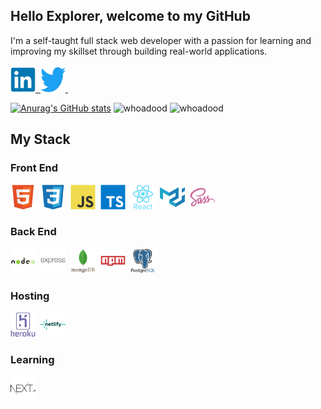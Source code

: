 <link rel="stylesheet" href="https://cdn.jsdelivr.net/gh/devicons/devicon@latest/devicon.min.css">
<h2>Hello Explorer, welcome to my GitHub</h2>

I'm a self-taught full stack web developer with a passion for learning and improving my skillset through building real-world applications.
<br />
<br />
<a href='https://www.linkedin.com/in/gstrecker'>  <img src="https://github.com/devicons/devicon/blob/master/icons/linkedin/linkedin-original.svg" title="LinkedIn" alt="LinkedIn" width="40" height="40"/>&nbsp;
</a>
<a href='https://twitter.com/whoa__dood'>  <img src="https://github.com/devicons/devicon/blob/master/icons/twitter/twitter-original.svg" title="Twitter" alt="Twitter" width="40" height="40"/>&nbsp;
</a>
<br />

[![Anurag's GitHub stats](https://github-readme-stats.vercel.app/api?username=whoadood)](https://github.com/whoadood/github-readme-stats)
<img src='https://github-readme-streak-stats.herokuapp.com/?user=whoadood&' alt='whoadood'></img>
<img src='https://github-readme-stats.vercel.app/api/top-langs/?username=whoadood&layout=compact' alt='whoadood'></img>

<!---
castle88/castle88 is a ✨ special ✨ repository because its `README.md` (this file) appears on your GitHub profile.
You can click the Preview link to take a look at your changes.
--->
<div>
  <h2>My Stack</h2>
  <h3>Front End</h3>
  <img src="https://github.com/devicons/devicon/blob/master/icons/html5/html5-original.svg" title="HTML5" alt="HTML" width="40" height="40"/>&nbsp;
  <img src="https://github.com/devicons/devicon/blob/master/icons/css3/css3-original.svg"  title="CSS3" alt="CSS" width="40" height="40"/>&nbsp;
  <img src="https://github.com/devicons/devicon/blob/master/icons/javascript/javascript-original.svg" title="JavaScript" alt="JavaScript" width="40" height="40"/>&nbsp;
  <img src="https://github.com/devicons/devicon/blob/master/icons/typescript/typescript-original.svg" title="TypeScript"  alt="TypeScript" width="40" height="40"/>&nbsp;
  <img src="https://github.com/devicons/devicon/blob/master/icons/react/react-original-wordmark.svg" title="React" alt="React" width="40" height="40"/>&nbsp;
  <img src="https://github.com/devicons/devicon/blob/master/icons/materialui/materialui-original.svg" title="Material UI" alt="Material UI" width="40" height="40"/>&nbsp;
    <img src="https://github.com/devicons/devicon/blob/master/icons/sass/sass-original.svg"  title="SASS" alt="SASS" width="40" height="40"/>&nbsp;
  <h3>Back End</h3>
  <img src="https://github.com/devicons/devicon/blob/master/icons/nodejs/nodejs-original-wordmark.svg" title="NodeJS" alt="NodeJS" width="40" height="40"/>&nbsp;
    <img src="https://github.com/devicons/devicon/blob/master/icons/express/express-original-wordmark.svg" title="Express" alt="express" width="40" height="40"/>&nbsp;
      <img src="https://github.com/devicons/devicon/blob/master/icons/mongodb/mongodb-original-wordmark.svg" title="MongoDB"  alt="MongoDB" width="40" height="40"/>&nbsp; 
      <img src="https://github.com/devicons/devicon/blob/master/icons/npm/npm-original-wordmark.svg" title="NPM"  alt="NPM" width="40" height="40"/>&nbsp; 
  <img src="https://github.com/devicons/devicon/blob/master/icons/postgresql/postgresql-original-wordmark.svg" title="PostgresQL"  alt="PostgresQL" width="40" height="40"/>&nbsp; 
  <h3>Hosting</h3>
  <img src="https://github.com/devicons/devicon/blob/master/icons/heroku/heroku-original-wordmark.svg"  title="Heroku"  alt="Heroku" width="40" height="40"/>&nbsp; 
  <img src="https://github.com/devicons/devicon/blob/master/icons/netlify/netlify-original-wordmark.svg" title="Netlify"  alt="Netlify" width="40" height="40"/>&nbsp;

  <h3>Learning</h3>
    <img src="https://github.com/devicons/devicon/blob/master/icons/nextjs/nextjs-original-wordmark.svg" title="NextJS"  alt="NextJS" width="40" height="40"/>&nbsp;
  
      
<!-- <img src="https://github.com/devicons/devicon/blob/master/icons/jest/jest-plain.svg" title="Jest"  alt="Jest" width="40" height="40"/>&nbsp;  -->
<!--   <img src="https://github.com/devicons/devicon/blob/master/icons/d3js/d3js-plain.svg" title="D3"  alt="D3" width="40" height="40"/>&nbsp;  -->

</div>
